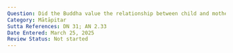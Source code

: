 ```yaml
---
Question: Did the Buddha value the relationship between child and mother and father?
Category: Mātāpitar
Sutta References: DN 31; AN 2.33
Date Entered: March 25, 2025
Review Status: Not started
---
```


